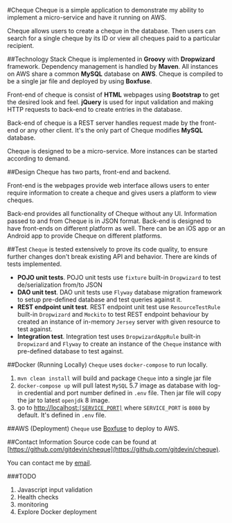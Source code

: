 #Cheque
Cheque is a simple application to demonstrate my ability to implement a micro-service and have it running on AWS.

Cheque allows users to create a cheque in the database. Then users can search for a single cheque by its ID or view all cheques paid to a particular recipient.

##Technology Stack
Cheque is implemented in **Groovy** with **Dropwizard** framework. Dependency management is handled by **Maven**. All instances on AWS share a common **MySQL** database on **AWS**. Cheque is compiled to be a single jar file and deployed by using **Boxfuse**.

Front-end of cheque is consist of **HTML** webpages using **Bootstrap** to get the desired look and feel. **jQuery** is used for input validation and making HTTP requests to back-end to create entries in the database.

Back-end of cheque is a REST server handles request made by the front-end or any other client. It's the only part of Cheque modifies **MySQL** database.

Cheque is designed to be a micro-service. More instances can be started according to demand. 

##Design
Cheque has two parts, front-end and backend.

Front-end is the webpages provide web interface allows users to enter require information to create a cheque and gives users a platform to view cheques. 

Back-end provides all functionality of Cheque without any UI. Information passed to and from Cheque is in JSON format. Back-end is designed to have front-ends on different platform as well. There can be an iOS app or an Android app to provide Cheque on different platforms.

##Test
`Cheque` is tested extensively to prove its code quality, to ensure further changes don't break existing API and behavior. There are kinds of tests implemented.

* **POJO unit tests**. POJO unit tests use `fixture` built-in `Dropwizard` to test de/serialization from/to JSON
* **DAO unit test**. DAO unit tests use `Flyway` database migration framework to setup pre-defined database and test queries against it.
* **REST endpoint unit test**. REST endpoint unit test use `ResourceTestRule` built-in `Dropwizard` and `Mockito` to test REST endpoint behaviour by created an instance of in-memory `Jersey` server with given resource to test against.
* **Integration test**. Integration test uses `DropwizardAppRule` built-in `Dropwizard` and `Flyway` to create an instance of the `Cheque` instance with pre-defined database to test against. 

##Docker (Running Locally)
`Cheque` uses `docker-compose` to run locally.

1. `mvn clean install` will build and package `Cheque` into a single jar file
2. `docker-compose up` will pull latest `MySQL` 5.7 image as database with log-in credential and port number defined in `.env` file. Then jar file will copy the jar to latest `openjdk` 8 image.
3. go to [http://localhost:`[SERVICE_PORT]`](http://localhost:8080/) where `SERVICE_PORT` is `8080` by default. It's defined in `.env` file.

##AWS (Deployment)
`Cheque` use [Boxfuse](https://boxfuse.com/) to deploy to AWS. 

##Contact Information
Source code can be found at [https://github.com/gitdevin/cheque](https://github.com/gitdevin/cheque).

You can contact me by [email](mailto:dev.kun.yu.liu+chequedemo@gmail.com?Subject=Cheque%20demo).

###TODO
1. Javascript input validation
2. Health checks
3. monitoring
4. Explore Docker deployment
